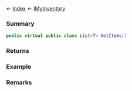 ← [Index](Api-Index) ← [IMyInventory](VRage.Game.ModAPI.Ingame.IMyInventory)

### Summary

```csharp
public virtual public class List<T> GetItems()
```

### Returns

### Example

### Remarks

